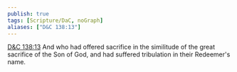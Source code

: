 ```yaml
---
publish: true
tags: [Scripture/DaC, noGraph]
aliases: ["D&C 138:13"]
---
```

[D&C 138:13](https://churchofjesuschrist.org/study/scriptures/dc-testament/dc/138?lang=eng&id=p13#p13) And who had offered sacrifice in the similitude of the great sacrifice of the Son of God, and had suffered tribulation in their Redeemer's name.
